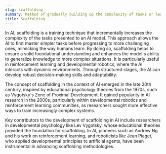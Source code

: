 ```yaml
---
slug: scaffolding
summary: Method of gradually building up the complexity of tasks or learning environments to help an AI system develop more sophisticated capabilities over time.
title: Scaffolding
---
```


In AI, scaffolding is a training technique that incrementally increases the complexity of the tasks presented to an AI model. This approach allows the AI to first master simpler tasks before progressing to more challenging ones, mimicking the way humans learn. By doing so, scaffolding helps to ensure a solid foundational understanding and enhances the model's ability to generalize knowledge to more complex situations. It is particularly useful in reinforcement learning and developmental robotics, where the AI interacts with dynamic environments. Through structured stages, the AI can develop robust decision-making skills and adaptability.

The concept of scaffolding in the context of AI emerged in the late 20th century, inspired by educational psychology theories from the 1970s, such as Vygotsky's Zone of Proximal Development. It gained popularity in AI research in the 2000s, particularly within developmental robotics and reinforcement learning communities, as researchers sought more effective ways to train increasingly complex systems.

Key contributors to the development of scaffolding in AI include researchers in developmental psychology like Lev Vygotsky, whose educational theories provided the foundation for scaffolding. In AI, pioneers such as Andrew Ng and his work on reinforcement learning, and roboticists like Jean Piaget, who applied developmental principles to artificial agents, have been instrumental in advancing scaffolding methodologies.
